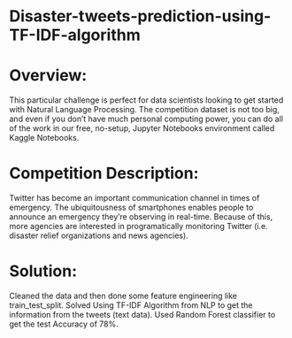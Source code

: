 # Disaster-tweets-prediction-using-TF-IDF-algorithm
# Overview:
This particular challenge is perfect for data scientists looking to get started with Natural Language Processing. The competition dataset is not too big, and even if you don’t have much personal computing power, you can do all of the work in our free, no-setup, Jupyter Notebooks environment called Kaggle Notebooks.

# Competition Description:
Twitter has become an important communication channel in times of emergency.
The ubiquitousness of smartphones enables people to announce an emergency they’re observing in real-time. Because of this, more agencies are interested in programatically monitoring Twitter (i.e. disaster relief organizations and news agencies).

# Solution:
Cleaned the data and then done some feature engineering like train_test_split.
Solved Using TF-IDF Algorithm from NLP to get the information from the tweets (text data). 
Used Random Forest classifier to get the test Accuracy of 78%.
